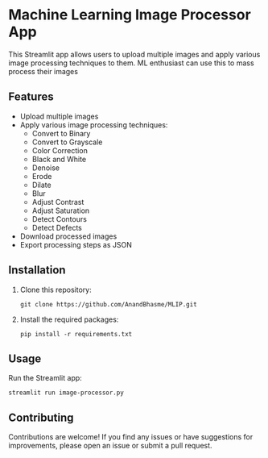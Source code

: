 # Machine Learning Image Processor App

This Streamlit app allows users to upload multiple images and apply various image processing techniques to them. ML enthusiast can use this to mass process their images

## Features

- Upload multiple images
- Apply various image processing techniques:
  - Convert to Binary
  - Convert to Grayscale
  - Color Correction
  - Black and White
  - Denoise
  - Erode
  - Dilate
  - Blur
  - Adjust Contrast
  - Adjust Saturation
  - Detect Contours
  - Detect Defects
- Download processed images
- Export processing steps as JSON

## Installation

1. Clone this repository:
   ```
   git clone https://github.com/AnandBhasme/MLIP.git
   ```
2. Install the required packages:
   ```
   pip install -r requirements.txt
   ```

## Usage

Run the Streamlit app:
```
streamlit run image-processor.py
```

## Contributing

Contributions are welcome! If you find any issues or have suggestions for improvements, please open an issue or submit a pull request.
